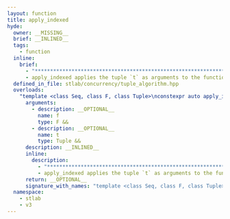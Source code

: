 ```yaml
---
layout: function
title: apply_indexed
hyde:
  owner: __MISSING__
  brief: __INLINED__
  tags:
    - function
  inline:
    brief:
      - "***********************************************************************************************"
      - apply_indexed applies the tuple `t` as arguments to the function `f` using the index sequence `Seq` to select the arguments.
  defined_in_file: stlab/concurrency/tuple_algorithm.hpp
  overloads:
    "template <class Seq, class F, class Tuple>\nconstexpr auto apply_indexed(F &&, Tuple &&) -> decltype(auto)":
      arguments:
        - description: __OPTIONAL__
          name: f
          type: F &&
        - description: __OPTIONAL__
          name: t
          type: Tuple &&
      description: __INLINED__
      inline:
        description:
          - "***********************************************************************************************"
          - apply_indexed applies the tuple `t` as arguments to the function `f` using the index sequence `Seq` to select the arguments.
      return: __OPTIONAL__
      signature_with_names: "template <class Seq, class F, class Tuple>\nconstexpr auto apply_indexed(F && f, Tuple && t) -> decltype(auto)"
  namespace:
    - stlab
    - v3
---
```

